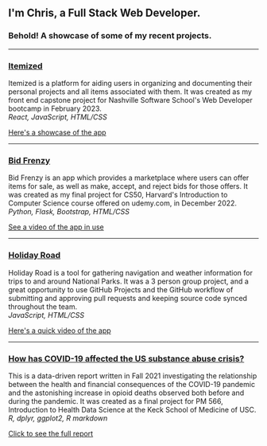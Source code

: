 ## I'm Chris, a Full Stack Web Developer. 

### Behold! A showcase of some of my recent projects.

***
### [Itemized](https://github.com/ristopherCh/itemized)  
Itemized is a platform for aiding users in organizing and documenting their personal projects and all items associated with them. It was created as my front end capstone project for Nashville Software School's Web Developer bootcamp in February 2023.  
*React, JavaScript, HTML/CSS*  

[Here's a showcase of the app](https://youtu.be/DuclT6BHbV4)

---

### [Bid Frenzy](https://github.com/ristopherCh/cs50-final-project)  
Bid Frenzy is an app which provides a marketplace where users can offer items for sale, as well as make, accept, and reject bids for those offers. It was created as my final project for CS50, Harvard's Introduction to Computer Science course offered on udemy.com, in December 2022.  
*Python, Flask, Bootstrap, HTML/CSS*  

[See a video of the app in use](https://youtu.be/07QwSRYMB6s)

---

### [Holiday Road](https://github.com/NSS-Day-Cohort-61/holiday-road-holiday-green-team)  
Holiday Road is a tool for gathering navigation and weather information for trips to and around National Parks. It was a 3 person group project, and a great opportunity to use GitHub Projects and the GitHub workflow of submitting and approving pull requests and keeping source code synced throughout the team.  
*JavaScript, HTML/CSS*

[Here's a quick video of the app](https://www.youtube.com/watch?v=H4qBvp1WzMg)

---

### [How has COVID-19 affected the US substance abuse crisis?](https://github.com/ristopherCh/PM-566-my-final-project)  
This is a data-driven report written in Fall 2021 investigating the relationship between the health and financial consequences of the COVID-19 pandemic and the astonishing increase in opioid deaths observed both before and during the pandemic. It was created as a final project for PM 566, Introduction to Health Data Science at the Keck School of Medicine of USC.  
*R, dplyr, ggplot2, R markdown*  

[Click to see the full report](https://ristopherch.github.io/PM-566-my-final-project/HansonChris_PM566_FinalReport.pdf)


<!--
**ristopherCh/ristopherCh** is a ✨ _special_ ✨ repository because its `README.md` (this file) appears on your GitHub profile.

Here are some ideas to get you started:

- 🔭 I’m currently working on ...
- 🌱 I’m currently learning ...
- 👯 I’m looking to collaborate on ...
- 🤔 I’m looking for help with ...
- 💬 Ask me about ...
- 📫 How to reach me: ...
- 😄 Pronouns: ...
- ⚡ Fun fact: ...
-->
